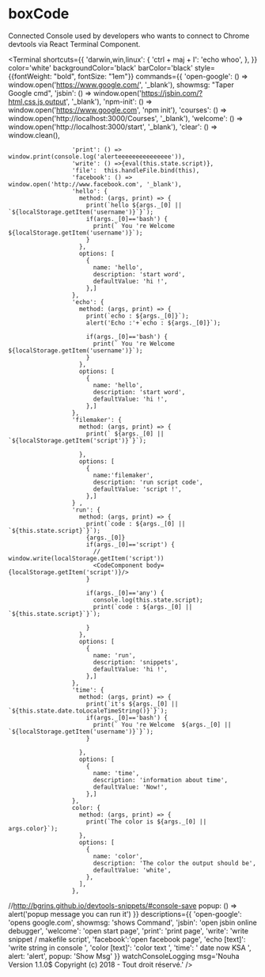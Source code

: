 # boxCode
Connected Console used by developers who wants to connect to Chrome devtools via React Terminal Component.

 <Terminal
                    shortcuts={{
                      'darwin,win,linux': {
                        'ctrl + maj + I': 'echo whoo',
                      },
                    }}
                    color='white'
                    backgroundColor='black'
                    barColor='black'
                    style={{fontWeight: "bold", fontSize: "1em"}}
                    commands={{
                      'open-google': () => window.open('https://www.google.com/', '_blank'),
                      showmsg: "Taper Google cmd",
                      'jsbin': () => window.open('https://jsbin.com/?html,css,js,output', '_blank'),
                      'npm-init': () => window.open('https://www.google.com', 'npm init'),
                      'courses': () => window.open('http://localhost:3000/Courses', '_blank'),
                      'welcome': () => window.open('http://localhost:3000/start', '_blank'),
                      'clear': () => window.clean(),

                      'print': () => window.print(console.log('alerteeeeeeeeeeeeeee')),
                      'write': () =>{eval(this.state.script)},
                      'file':  this.handleFile.bind(this),
                      'facebook': () => window.open('http://www.facebook.com', '_blank'),
                      'hello': {
                        method: (args, print) => {
                          print(`hello ${args._[0] || `${localStorage.getItem('username')}`}`);
                          if(args._[0]=='bash') {
                            print(` You 're Welcome ${localStorage.getItem('username')}`);
                          }
                        },
                        options: [
                          {
                            name: 'hello',
                            description: 'start word',
                            defaultValue: 'hi !',
                          },]
                      },
                      'echo': {
                        method: (args, print) => {
                          print(`echo : ${args._[0]}`);
                          alert('Echo :'+`echo : ${args._[0]}`);

                          if(args._[0]=='bash') {
                            print(` You 're Welcome ${localStorage.getItem('username')}`);
                          }
                        },
                        options: [
                          {
                            name: 'hello',
                            description: 'start word',
                            defaultValue: 'hi !',
                          },]
                      },
                      'filemaker': {
                        method: (args, print) => {
                          print(` ${args._[0] || `${localStorage.getItem('script')}`}`);

                        },
                        options: [
                          {
                            name:'filemaker',
                            description: 'run script code',
                            defaultValue: 'script !',
                          },]
                      } ,
                      'run': {
                        method: (args, print) => {
                          print(`code : ${args._[0] || `${this.state.script}`}`);
                          {args._[0]}
                          if(args._[0]=='script') {
                            // window.write(localStorage.getItem('script'))
                            <CodeComponent body={localStorage.getItem('script')}/>
                          }

                          if(args._[0]=='any') {
                            console.log(this.state.script);
                            print(`code : ${args._[0] || `${this.state.script}`}`);

                          }
                        },
                        options: [
                          {
                            name: 'run',
                            description: 'snippets',
                            defaultValue: 'hi !',
                          },]
                      },
                      'time': {
                        method: (args, print) => {
                          print(`it's ${args._[0] || `${this.state.date.toLocaleTimeString()}`}`);
                          if(args._[0]=='bash') {
                            print(` You 're Welcome  ${args._[0] || `${localStorage.getItem('username')}`}`);
                          }

                        },
                        options: [
                          {
                            name: 'time',
                            description: 'information about time',
                            defaultValue: 'Now!',
                          },]
                      },
                      color: {
                        method: (args, print) => {
                          print(`The color is ${args._[0] || args.color}`);
                        },
                        options: [
                          {
                            name: 'color',
                            description: 'The color the output should be',
                            defaultValue: 'white',
                          },
                        ],
                      },

//http://bgrins.github.io/devtools-snippets/#console-save
                      popup: () => alert('popup message you can run it')
                    }}
                    descriptions={{
                      'open-google': 'opens google.com',
                      showmsg: 'shows Command',
                      'jsbin': 'open jsbin online debugger',
                      'welcome': 'open start page',
                      'print': 'print page',
                      'write': 'write snippet / makefile script',
                      'facebook':'open facebook page',
                      'echo [text]': 'write string in console ',
                      'color [text]': 'color text ',
                      'time': ' date now KSA ',
                      alert: 'alert',
                      popup: 'Show Msg'
                    }}
                    watchConsoleLogging
                    msg='Nouha Version 1.1.0$ Copyright (c) 2018 - Tout droit réservé.'
                  />
